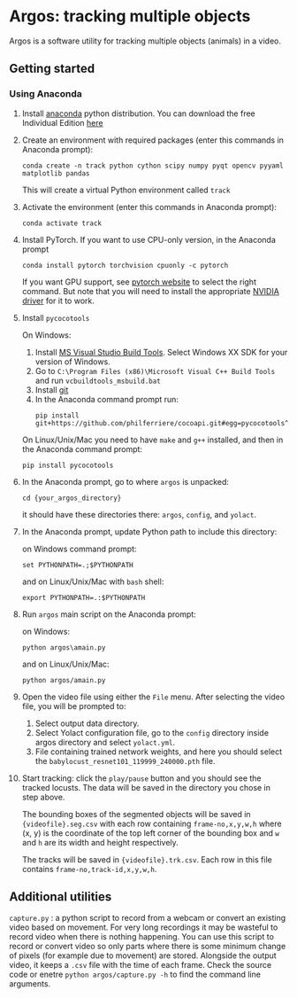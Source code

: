 # Argos: tracking multiple objects
Argos is a software utility for tracking multiple objects (animals) in a video.

## Getting started

### Using Anaconda
1. Install [anaconda](https://www.anaconda.com/) python distribution. You can download the free Individual Edition [here](https://www.anaconda.com/products/individual#Downloads)
2. Create an environment with required packages (enter this commands in Anaconda prompt):
   ```commandline
   conda create -n track python cython scipy numpy pyqt opencv pyyaml matplotlib pandas
   ```
    This will create a virtual Python environment called `track`
3. Activate the environment (enter this commands in Anaconda prompt):
   ```commandline
   conda activate track
   ```
4. Install PyTorch. If you want to use CPU-only version, in the Anaconda prompt
   ```commandline
   conda install pytorch torchvision cpuonly -c pytorch
   ```
   If you want GPU support, see [pytorch website](https://pytorch.org/get-started/locally/) to select the right command. But note that you will need to install the appropriate [NVIDIA driver](https://www.nvidia.com/Download/index.aspx) for it to work.  
5. Install `pycocotools`

   On Windows:
     1. Install [MS Visual Studio Build Tools](https://go.microsoft.com/fwlink/?LinkId=691126). Select Windows XX SDK for your version of Windows.
     2. Go to `C:\Program Files (x86)\Microsoft Visual C++ Build Tools` and run `vcbuildtools_msbuild.bat`
     3. Install [git](https://git-scm.com/downloads)
     4. In the Anaconda command prompt run:
        ```commandline
        pip install git+https://github.com/philferriere/cocoapi.git#egg=pycocotools^&subdirectory=PythonAPI
        ```

   On Linux/Unix/Mac you need to have `make` and `g++` installed, and then in the Anaconda command prompt:
   ```commandline
   pip install pycocotools
   ```
   
6. In the Anaconda prompt, go to where `argos` is unpacked:
   ```commandline
   cd {your_argos_directory}
   ```
    it should have these directories there: `argos`, `config`, and `yolact`.
7. In the Anaconda prompt, update Python path to include this directory:

   on Windows command prompt:
   ```commandline
   set PYTHONPATH=.;$PYTHONPATH
   ```
   and on Linux/Unix/Mac with `bash` shell:
   ```commandline
   export PYTHONPATH=.:$PYTHONPATH
   ```
   
8. Run `argos` main script on the Anaconda prompt:

   on Windows: 
   ```commandline
   python argos\amain.py
   ```
   and on Linux/Unix/Mac:
   ```commandline
   python argos/amain.py
   ```
 9. Open the video file using either the `File` menu. After selecting the video file, you will be prompted to:
    1. Select output data directory. 
    2. Select Yolact configuration file, go to the `config` directory inside argos directory and select `yolact.yml`.
    3. File containing trained network weights, and here you should select the `babylocust_resnet101_119999_240000.pth` file.
    
 10. Start tracking: click the `play/pause` button and you should see the tracked locusts. The data will be saved in the directory you chose in step above. 
 
     The bounding boxes of the segmented objects will be saved in `{videofile}.seg.csv` with each row containing `frame-no,x,y,w,h` where (x, y) is the coordinate of the top left corner of the bounding box and `w` and `h` are its width and height respectively. 
     
     The tracks will be saved in `{videofile}.trk.csv`. Each row in this file contains `frame-no,track-id,x,y,w,h`.
     

## Additional utilities
`capture.py` : a python script to record from a webcam or convert an existing video based on movement. For very long recordings it may be wasteful to record video when there is nothing happening. You can use this script to record or convert video so only parts where there is some minimum change of pixels (for example due to movement) are stored. Alongside the output video, it keeps a `.csv` file with the time of each frame. Check the source code or enetre `python argos/capture.py -h` to find the command line arguments.
